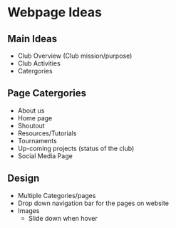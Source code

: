 # Webpage Ideas
## Main Ideas
- Club Overview (Club mission/purpose)
- Club Activities
- Catergories

## Page Catergories
- About us
- Home page
- Shoutout
- Resources/Tutorials
- Tournaments
- Up-coming projects (status of the club)
- Social Media Page

## Design
- Multiple Categories/pages
- Drop down navigation bar for the pages on website
- Images
  - Slide down when hover

